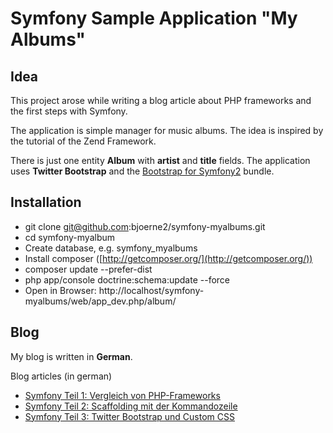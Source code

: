 # Symfony Sample Application "My Albums"

## Idea
This project arose while writing a blog article about PHP frameworks and the first steps with Symfony.

The application is simple manager for music albums. The idea is inspired by the tutorial of the Zend Framework.

There is just one entity **Album** with **artist** and **title** fields. The application uses **Twitter Bootstrap** and the 
[Bootstrap for Symfony2](http://bootstrap.braincrafted.com/) bundle.

## Installation

* git clone git@github.com:bjoerne2/symfony-myalbums.git
* cd symfony-myalbum
* Create database, e.g. symfony_myalbums
* Install composer ([http://getcomposer.org/](http://getcomposer.org/))
* composer update --prefer-dist
* php app/console doctrine:schema:update --force
* Open in Browser: http://localhost/symfony-myalbums/web/app_dev.php/album/

## Blog

My blog is written in **German**.

Blog articles (in german)

* [Symfony Teil 1: Vergleich von PHP-Frameworks](http://www.bjoerne.com/symfony-vergleich-von-php-frameworks)
* [Symfony Teil 2: Scaffolding mit der Kommandozeile](http://www.bjoerne.com/symfony-scaffolding-kommandozeile)
* [Symfony Teil 3: Twitter Bootstrap und Custom CSS](http://www.bjoerne.com/symfony-twitter-bootstrap-custom-css)

